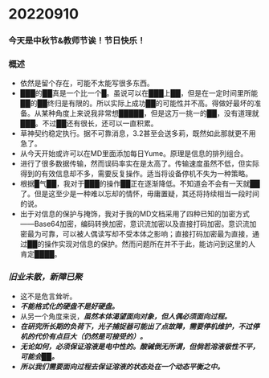 # 20220910

### 今天是中秋节&教师节诶！节日快乐！

### 概述

- 依然是留个存在，可能不太能写很多东西。
- ███的██真是一个比一个█。虽说可以在███上██，但是在一定时间里所能██的██终归是有限的。所以实际上成功██的可能性并不高。得做好最坏的准备。从某种角度上来说我非常想█████，但是这万一挑一的██，没有道理就███。不过██还有很长，还可以一直积累。
- 草神契约稳定执行。据不可靠消息，3.2甚至会送多莉，既然如此那就更不用急了。
- 从今天开始或许可以在MD里面添加每日Yume。原理是信息的排列组合。
- 进行了很多数据传输，然而误码率实在是太高了。传输速度虽然不低，但实际得到的有效信息却不多，需要反复操作。适当将设备停机不失为一种策略。
- 根据█气██，我对于███的操作██正在逐渐降低。不知道会不会有一天就██了。但是这至少是一种难以忘却的情怀，毋庸置疑，其还将持续相当一段时间的说。
- 出于对信息的保护与掩饰，我对于我的MD文档采用了四种已知的加密方式——Base64加密，编码转换加密，意识流加密以及直接打码加密。意识流加密最为可靠，可以被人偶读写却不受本体之影响；直接打码加密最为直接，通过██的操作实现对信息的保护。然而问题所在并不于此，能访问到这里的人肯定████。

### *旧业未散，新障已聚*

- 这不是危言耸听。
- ***不能格式化的硬盘不是好硬盘。***
- 从另一个角度来说，***虽然本体渴望面向对象，但人偶必须面向过程。***
- ***在研究所长期的负荷下，光子捕捉器可能出了点故障，需要停机维护，不过停机的代价有点巨大（仍然是可接受的）。***
- ***无论如何，必须保证溶液是电中性的。酸碱倒无所谓，但倘若溶液极性不平，可能会██。***
- ***所以我们需要面向过程去保证溶液的状态处在一个动态平衡之中。***

